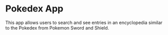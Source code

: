 # Pokedex App

This app allows users to search and see entries in an encyclopedia similar to the Pokedex from Pokemon Sword and Shield.

